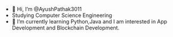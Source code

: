 - 👋 Hi, I’m @AyushPathak3011
- Studying Computer Science Engineering 
- 🌱 I’m currently learning Python,Java and I am interested in App Development and Blockchain Development.


<!---
AyushPathak3011/AyushPathak3011 is a ✨ special ✨ repository because its `README.md` (this file) appears on your GitHub profile.
You can click the Preview link to take a look at your changes.
--->
